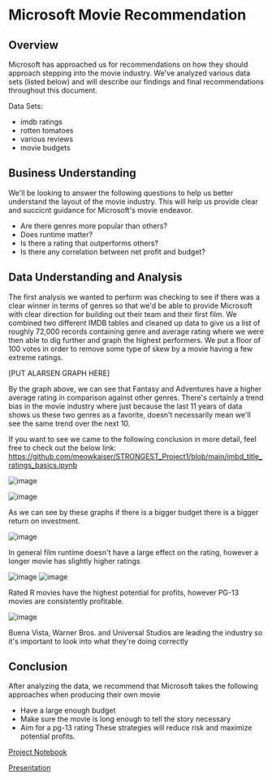 # Microsoft Movie Recommendation

## Overview

Microsoft has approached us for recommendations on how they should approach stepping into the movie industry. We've analyzed various data sets (listed below) and will describe our findings and final recommendations throughout this document.  

Data Sets:
* imdb ratings
* rotten tomatoes
* various reviews
* movie budgets

## Business Understanding

We'll be looking to answer the following questions to help us better understand the layout of the movie industry. This will help us provide clear and succicnt guidance for Microsoft's movie endeavor. 

* Are there genres more popular than others?
* Does runtime matter?
* Is there a rating that outperforms others?
* Is there any correlation between net profit and budget?

## Data Understanding and Analysis

The first analysis we wanted to perform was checking to see if there was a clear winner in terms of genres so that we'd be able to provide Microsoft with clear direction for building out their team and their first film. We combined two different IMDB tables and cleaned up data to give us a list of roughly 72,000 records containing genre and average rating where we were then able to dig further and graph the highest performers. We put a floor of 100 votes in order to remove some type of skew by a movie having a few extreme ratings. 

[PUT ALARSEN GRAPH HERE]

By the graph above, we can see that Fantasy and Adventures have a higher average rating in comparison against other genres. There's certainly a trend bias in the movie industry where just because the last 11 years of data shows us these two genres as a favorite, doesn't necessarily mean we'll see the same trend over the next 10.

If you want to see we came to the following conclusion in more detail, feel free to check out the below link:
https://github.com/meowkaiser/STRONGEST_Project1/blob/main/imbd_title_ratings_basics.ipynb


![image](https://user-images.githubusercontent.com/73855593/139341591-6f4cdd90-be41-476b-98e9-588b9b62b06b.png)

![image](https://user-images.githubusercontent.com/73855593/139341610-e7c7e95f-a907-46f0-bf4c-b541818b1946.png)

As we can see by these graphs if there is a bigger budget there is a bigger return on investment.

![image](https://user-images.githubusercontent.com/12703065/139083630-f594ab5b-c264-4cdf-ac3b-a34b980478a6.png)

In general film runtime doesn't have a large effect on the rating, however a longer movie has slightly higher ratings

![image](https://user-images.githubusercontent.com/73855593/139341330-c33497b6-b8cb-4b22-b275-def7c3abe60d.png)
![image](https://user-images.githubusercontent.com/73855593/139341375-a3433c9e-fcb3-4437-86cd-d8c5a9a4522c.png)


Rated R movies have the highest potential for profits, however PG-13 movies are consistently profitable.

![image](https://user-images.githubusercontent.com/73855593/139341420-9139e8ea-f667-4a5a-94d4-74e3100259b3.png)

Buena Vista, Warner Bros. and Universal Studios are leading the industry so it's important to look into what they're doing correctly

## Conclusion
After analyzing the data, we recommend that Microsoft takes the following approaches when producing their own movie
* Have a large enough budget
* Make sure the movie is long enough to tell the story necessary
* Aim for a pg-13 rating
These strategies will reduce risk and maximize potential profits.

[Project Notebook](https://github.com/meowkaiser/STRONGEST_Project1/blob/main/Final_notebook.ipynb)

[Presentation](https://docs.google.com/presentation/d/10B_Zq0XGJDtXAyG_2E6W3330rtobWPxK3R64iI1TK6U/)

